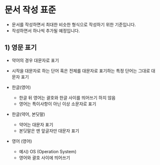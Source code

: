 # 문서 작성 표준
- 문서를 작성하면서 최대한 비슷한 형식으로 작성하기 위한 기준입니다.
- 작성하면서 하나씩 추가될 예정입니다.

## 1) 영문 표기
- 약어의 경우 대문자로 표기
- 시작을 대문자로 하는 단어 혹은 전체를 대문자로 표기하는 특정 단어는 그대로 대문자 표기

- 한글(영어)
	- 한글 뒤 영어는 괄호와 한글 사이를 띄어쓰기 하지 않음
	- 영어는 특이사항이 아닌 이상 소문자로 표기
- 한글(약어, 본딧말)
	- 약어는 대문자 표기
	- 본딧말은 맨 앞글자만 대문자 표기
- 영어 (영어)
	- 예시) OS (Operation System)
	- 영어와 괄호 사이에 띄어쓰기
